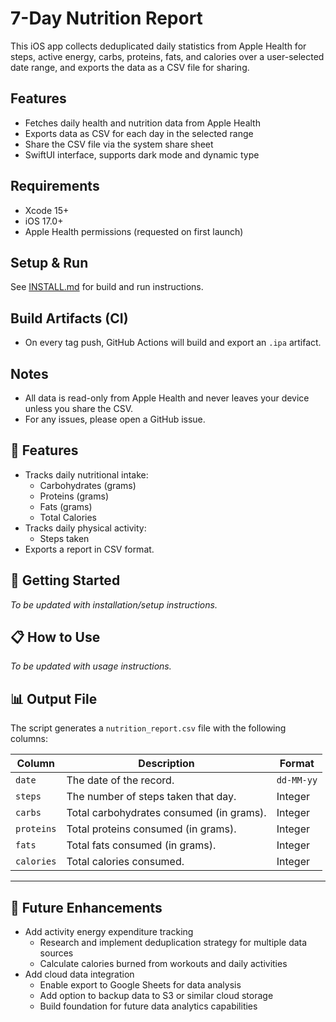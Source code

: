 # 7-Day Nutrition Report

This iOS app collects deduplicated daily statistics from Apple Health for steps, active energy, carbs, proteins, fats, and calories over a user-selected date range, and exports the data as a CSV file for sharing.

## Features
- Fetches daily health and nutrition data from Apple Health
- Exports data as CSV for each day in the selected range
- Share the CSV file via the system share sheet
- SwiftUI interface, supports dark mode and dynamic type

## Requirements
- Xcode 15+
- iOS 17.0+
- Apple Health permissions (requested on first launch)

## Setup & Run
See [INSTALL.md](INSTALL.md) for build and run instructions.

## Build Artifacts (CI)
- On every tag push, GitHub Actions will build and export an `.ipa` artifact.

## Notes
- All data is read-only from Apple Health and never leaves your device unless you share the CSV.
- For any issues, please open a GitHub issue.

## 🌟 Features

- Tracks daily nutritional intake:
  - Carbohydrates (grams)
  - Proteins (grams)
  - Fats (grams)
  - Total Calories
- Tracks daily physical activity:
  - Steps taken
- Exports a report in CSV format.

## 🚀 Getting Started

*To be updated with installation/setup instructions.*

## 📋 How to Use

*To be updated with usage instructions.*

## 📊 Output File

The script generates a `nutrition_report.csv` file with the following columns:

| Column   | Description                               | Format    |
|----------|-------------------------------------------|-----------|
| `date`     | The date of the record.                   | `dd-MM-yy`  |
| `steps`    | The number of steps taken that day.       | Integer   |
| `carbs`    | Total carbohydrates consumed (in grams).  | Integer     |
| `proteins` | Total proteins consumed (in grams).       | Integer     |
| `fats`     | Total fats consumed (in grams).           | Integer     |
| `calories` | Total calories consumed.                  | Integer     |

---

## 📝 Future Enhancements

- Add activity energy expenditure tracking
  - Research and implement deduplication strategy for multiple data sources
  - Calculate calories burned from workouts and daily activities
- Add cloud data integration
  - Enable export to Google Sheets for data analysis
  - Add option to backup data to S3 or similar cloud storage
  - Build foundation for future data analytics capabilities